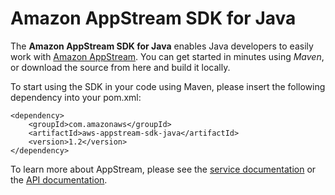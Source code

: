 Amazon AppStream SDK for Java
=============================

The **Amazon AppStream SDK for Java** enables Java developers to easily work with [Amazon AppStream][appstream]. You can get started in minutes using *Maven*, or download the source from here and build it locally.

To start using the SDK in your code using Maven, please insert the following dependency into your pom.xml:

    <dependency>
        <groupId>com.amazonaws</groupId>
        <artifactId>aws-appstream-sdk-java</artifactId>
        <version>1.2</version>
    </dependency>

To learn more about AppStream, please see the [service documentation][service-docs] or the [API documentation][api-docs].

[appstream]: http://aws.amazon.com/appstream/?ref=github_aws-appstream-sdk-java
[service-docs]: http://docs.aws.amazon.com/appstream/latest/developerguide/appstream-intro.html?ref=github_aws-appstream-sdk-java
[api-docs]: http://docs.aws.amazon.com/appstream/latest/developerguide/rest-api.html?ref=github_aws-appstream-sdk-java

